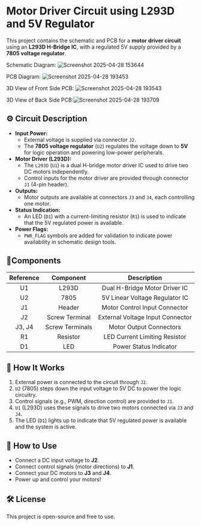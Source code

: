 # Motor Driver Circuit using L293D and 5V Regulator

This project contains the schematic and PCB for a **motor driver circuit** using an **L293D H-Bridge IC**, with a regulated 5V supply provided by a **7805 voltage regulator**.

Schematic Diagram: ![Screenshot 2025-04-28 153644](https://github.com/user-attachments/assets/997a055f-efd6-40d3-8bb9-6fd9ada5e5bd)


PCB Diagram: ![Screenshot 2025-04-28 193453](https://github.com/user-attachments/assets/67547160-0b5d-4b3f-84d8-459312b6099a)

 
3D View of Front Side PCB: ![Screenshot 2025-04-28 193543](https://github.com/user-attachments/assets/4c0036b4-1954-4edf-be32-08ee4d0255f9)


3D View of Back Side PCB:![Screenshot 2025-04-28 193709](https://github.com/user-attachments/assets/91ea5992-904d-4a1c-9f37-8239b341ef73)




## ⚙️ Circuit Description

- **Input Power:**
  - External voltage is supplied via connector `J2`.
  - The **7805 voltage regulator** (`U2`) regulates the voltage down to **5V** for logic operation and powering low-power peripherals.
- **Motor Driver (L293D):**
  - The `L293D` (`U1`) is a dual H-bridge motor driver IC used to drive two DC motors independently.
  - Control inputs for the motor driver are provided through connector `J1` (4-pin header).
- **Outputs:**
  - Motor outputs are available at connectors `J3` and `J4`, each controlling one motor.
- **Status Indication:**
  - An LED (`D1`) with a current-limiting resistor (`R1`) is used to indicate that the 5V regulated power is available.
- **Power Flags:**
  - `PWR_FLAG` symbols are added for validation to indicate power availability in schematic design tools.

## 🧩Components

| Reference | Component    | Description                     |
|:---------:|:-------------:|:-------------------------------:|
| U1        | L293D         | Dual H-Bridge Motor Driver IC    |
| U2        | 7805          | 5V Linear Voltage Regulator IC   |
| J1        | Header        | Motor Control Input Connector    |
| J2        | Screw Terminal| External Voltage Input Connector |
| J3, J4    | Screw Terminals| Motor Output Connectors         |
| R1        | Resistor      | LED Current Limiting Resistor    |
| D1        | LED           | Power Status Indicator          |

## 🚀 How It Works

1. External power is connected to the circuit through `J2`.
2. `U2` (7805) steps down the input voltage to 5V DC to power the logic circuitry.
3. Control signals (e.g., PWM, direction control) are provided to `J1`.
4. `U1` (L293D) uses these signals to drive two motors connected via `J3` and `J4`.
5. The LED (`D1`) lights up to indicate that 5V regulated power is available and the system is active.


 ## 🚀 How to Use

- Connect a DC input voltage to **J2**.
- Connect control signals (motor directions) to **J1**.
- Connect your DC motors to **J3** and **J4**.
- Power up and control your motors!

## 🛠️ License

This project is open-source and free to use.
